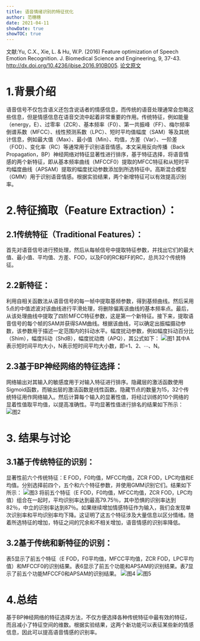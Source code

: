 ```yaml
---
title: 语音情绪识别的特征优化
author: 范穗穗
date: 2021-04-11
showDate: true
showTOC: true
---
```

文献:Yu, C.X., Xie, L. & Hu, W.P. (2016) Feature optimization of Speech Emotion Recognition. J. Biomedical Science and Engineering, 9, 37-43. 
http://dx.doi.org/10.4236/jbise.2016.910B005.
[论文原文](../Source_Files/2021-04-11-FSS2.Pdf)
# 1.背景介绍
语音信号不仅包含语义还包含说话者的情感信息，而传统的语音处理通常会忽略这些信息，但是情感信息在语音交流中起着非常重要的作用。传统特征，例如能量（energy，E）、过零率（ZCR）、基本频率（F0）、第一共振峰（FF）、梅尔频率倒谱系数（MFCC）、线性预测系数（LPC）、短时平均值幅度（SAM）等及其统计信息，例如最大值（Max）、最小值（Min）、均值，方差（Var）、一阶差（FOD）、变化率（RC）等通常用于识别语音情感。本文采用反向传播（Back Propagation，BP）神经网络对特征显著性进行排序，基于特征选择，将语音情感的两个新特征，即从基本频率曲线（MFCCF0）提取的MFCC特征和从短时平均幅度曲线（APSAM）提取的幅度扰动参数添加到所选特征中。高斯混合模型（GMM）用于识别语音情感。根据实验结果，两个新增特征可以有效提高识别率。
# 2.特征摘取（Feature Extraction）：
## 2.1传统特征（Traditional Features）：
首先对语音信号进行预处理，然后从每帧信号中提取特征参数，并找出它们的最大值、最小值、平均值、方差、FOD，以及F0的RC和FF的RC，总共32个传统特征。
## 2.2新特征：
利用自相关函数法从语音信号的每一帧中提取基频参数，得到基频曲线。然后采用5点的中值滤波对该曲线进行平滑处理，将删除偏离该曲线的基本频率点。最后，从该处理曲线中提取了四阶MFCC特征参数，这是第一个新特征。接下来，提取语音信号的每个帧的SAM并获得SAM曲线。根据该曲线，可以确定出振幅摄动参数，该参数用于描述一定范围内的抖动水平。幅度扰动参数，例如幅度抖动百分比（Shim），幅度抖动（ShdB），幅度扰动商（APQ），其公式如下：
![图1](../Supporting_Information/2021-04-11-FSS2-Fig1.png)
其中A表示短时间平均大小，N表示短时间平均大小数，即=1、2、∙∙∙、N。
## 2.3基于BP神经网络的特征选择：
网络输出对其输入的敏感度用于对输入特征进行排序。隐藏层的激活函数使用Sigmoid函数，而输出层的激活函数是线性函数。隐藏节点的数量为15，32个传统特征用作网络输入。然后计算每个输入的显著性值，将经过训练的10个网络的显着性值取平均值，以提高准确性。平均显著性值进行排名的结果如下所示：
![图2](../Supporting_Information/2021-04-11-FSS2-Fig2.png)
# 3. 结果与讨论
## 3.1基于传统特征的识别：
显著性前六个传统特征：E FOD，F0均值，MFCC均值，ZCR FOD，LPC均值和E均值。分别选择前四个，五个和六个特征参数，并使用GMM识别它们。结果如下所示：
![图3](../Supporting_Information/2021-04-11-FSS2-Fig3.png)
将前五个特征（E FOD，F0均值，MFCC均值，ZCR FOD，LPC均值）组合在一起时，平均识别率达到最高79.75％，其中恐惧的识别率达到 82％，中立的识别率达到87％。如果继续增加情感特征作为输入，我们会发现单次识别率和平均识别率均下降。这证明了这五个特征涉及大量信息以区分情绪。随着所选特征的增加，特征之间的冗余和不相关增加，语音情感的识别率降低。
## 3.2基于传统和新特征的识别：
表5显示了前五个特征（E FOD，F0平均值，MFCC平均值，ZCR FOD，LPC平均值）和MFCCF0的识别结果。表6显示了前五个功能和APSAM的识别结果。表7显示了前五个功能MFCCF0和APSAM的识别结果。
![图4](../Supporting_Information/2021-04-11-FSS2-Fig4.png)
![图5](../Supporting_Information/2021-04-11-FSS2-Fig5.png)
# 4.总结
基于BP神经网络的特征选择方法，不仅方便选择各种传统特征中最有效的特征，而且减小了特征空间的维数。根据实验结果，这两个新功能可以表征某些新的情感信息，因此可以提高语音情感的识别率。
